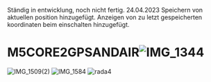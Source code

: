 Ständig in entwicklung, noch nicht fertig. 
24.04.2023 Speichern von aktuellen position hinzugefügt. Anzeigen von zu letzt gespeicherten koordinaten beim einschalten hinzugefügt.




# M5CORE2GPSANDAIR![IMG_1344](https://user-images.githubusercontent.com/129496325/229068565-389678f0-ad86-49e5-bc7d-db1d0826b2a7.jpg)
![IMG_1509(2)](https://user-images.githubusercontent.com/129496325/233853725-04cf95e2-14f4-43bc-9962-313a6bf8428c.jpg)
![IMG_1584](https://user-images.githubusercontent.com/129496325/235685607-d11da85b-6bd8-4756-be1f-365f830d68df.jpg)
![rada4](https://user-images.githubusercontent.com/129496325/233991142-cb275db3-9894-495c-b66c-805d6c9ea020.png)

